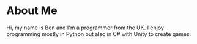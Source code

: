 # About Me
Hi, my name is Ben and I'm a programmer from the UK. I enjoy programming mostly in Python but also in C# with Unity to create games.
